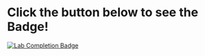 # Click the button below to see the Badge!
[![Lab Completion Badge](https://img.shields.io/badge/Lab%20Completion-Success-brightgreen)](https://app.letsdefend.io/my-rewards/detail/2e0adc3b-75ee-41fc-bef2-089b53429b1b)

